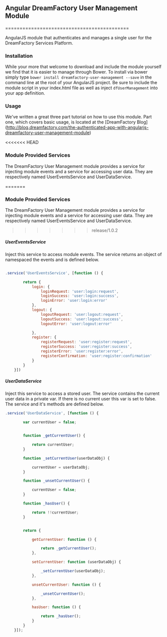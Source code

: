 ## Angular DreamFactory User Management Module
===========================================

AngularJS module that authenticates and manages a single user for the DreamFactory Services Platform.


### Installation

While your more that welcome to download and include the module yourself we find that it is easier to manage through Bower.  To install via bower simply type `bower install dreamfactory-user-management --save` in the command line at the root of your AngularJS project.  Be sure to include the module script in your index.html file as well as inject `dfUserManagement` into your app definition.


### Usage

We've written a great three part tutorial on how to use this module.  Part one, which covers basic usage, is located at the [DreamFactory Blog] (http://blog.dreamfactory.com/the-authenticated-app-with-angularjs-dreamfactory-user-management-module) 



<<<<<<< HEAD

### Module Provided Services

The DreamFactory User Management module provides a service for injecting module events and a service for accessing user data.  They are respectively named UserEventsService and UserDataService.  

=======
### Module Provided Services


The DreamFactory User Management module provides a service for injecting module events and a service for accessing user data.  They are respectively named UserEventsService and UserDataService.  


>>>>>>> release/1.0.2
##### UserEventsService

Inject this service to access module events.  The service returns an object of namespaced the events and is defined below.

```javascript

.service('UserEventsService', [function () {

        return {
            login: {
                loginRequest: 'user:login:request',
                loginSuccess: 'user:login:success',
                loginError: 'user:login:error'
            },
            logout: {
                logoutRequest: 'user:logout:request',
                logoutSuccess: 'user:logout:success',
                logoutError: 'user:logout:error'

            },
            register: {
                registerRequest: 'user:register:request',
                registerSuccess: 'user:register:success',
                registerError: 'user:register:error',
                registerConfirmation: 'user:register:confirmation'
            }
        }
    }])
```

##### UserDataService

Inject this service to access a stored user.  The service contains the current user data in a private var.  If there is no current user this var is set to false.  The service and it's methods are defined below.

```javascript
.service('UserDataService', [function () {

        var currentUser = false;


        function _getCurrentUser() {

            return currentUser;
        }

        function _setCurrentUser(userDataObj) {

            currentUser = userDataObj;
        }

        function _unsetCurrentUser() {

            currentUser = false;
        }

        function _hasUser() {

            return !!currentUser;
        }


        return {

            getCurrentUser: function () {

                return _getCurrentUser();
            },

            setCurrentUser: function (userDataObj) {

                _setCurrentUser(userDataObj);
            },

            unsetCurrentUser: function () {

                _unsetCurrentUser();
            },

            hasUser: function () {

                return _hasUser();
            }
        }
    }]);
```

